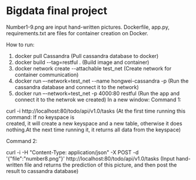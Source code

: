 # Bigdata final project

Number1-9.png are input hand-written pictures.
Dockerfile, app.py, requirements.txt are files for container creation on Docker.

How to run:
  1. docker pull Cassandra                                      (Pull cassandra database to docker)
  2. docker build --tag=restful .                               (Build image and container)
  3. docker network create --attachable test_net                (Create network for container communication)
  4. docker run –-network=test_net --name hongwei-cassandra -p  (Run the cassandra database and connect it to the network) 
  5. docker run –-network=test_net -p 4000:80 restful           (Run the app and connect it to the netwrok we created)
  In a new window:
  Command 1:
  
  curl -i http://localhost:80/todo/api/v1.0/tasks               (At the first time running this command: If no keyspace is                           
                                                                created, it will create a new keyspace and a new table, 
                                                                otherwise it does nothing.At the next time running it, it 
                                                                returns all data from the keyspace)
                           
  Command 2:
  
  curl -i -H "Content-Type: application/json" -X POST -d '{"file":"number8.png"}' http://localhost:80/todo/api/v1.0/tasks
  (Input hand-written file and returns the prediction of this picture, and then post the result to cassandra database)
  
  
  

  



